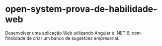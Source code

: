 # open-system-prova-de-habilidade-web
Desenvolver uma aplicação Web utilizando Angular e .NET 6, com finalidade de criar um banco de sugestões empresarial.
